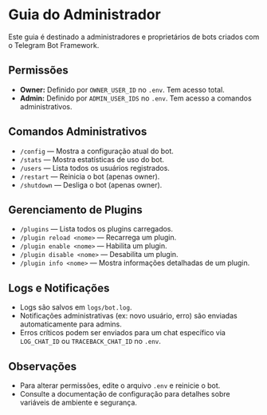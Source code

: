 # Guia do Administrador

Este guia é destinado a administradores e proprietários de bots criados com o Telegram Bot Framework.

## Permissões

- **Owner:** Definido por `OWNER_USER_ID` no `.env`. Tem acesso total.
- **Admin:** Definido por `ADMIN_USER_IDS` no `.env`. Tem acesso a comandos administrativos.

## Comandos Administrativos

- `/config` — Mostra a configuração atual do bot.
- `/stats` — Mostra estatísticas de uso do bot.
- `/users` — Lista todos os usuários registrados.
- `/restart` — Reinicia o bot (apenas owner).
- `/shutdown` — Desliga o bot (apenas owner).

## Gerenciamento de Plugins

- `/plugins` — Lista todos os plugins carregados.
- `/plugin reload <nome>` — Recarrega um plugin.
- `/plugin enable <nome>` — Habilita um plugin.
- `/plugin disable <nome>` — Desabilita um plugin.
- `/plugin info <nome>` — Mostra informações detalhadas de um plugin.

## Logs e Notificações

- Logs são salvos em `logs/bot.log`.
- Notificações administrativas (ex: novo usuário, erro) são enviadas automaticamente para admins.
- Erros críticos podem ser enviados para um chat específico via `LOG_CHAT_ID` ou `TRACEBACK_CHAT_ID` no `.env`.

## Observações

- Para alterar permissões, edite o arquivo `.env` e reinicie o bot.
- Consulte a documentação de configuração para detalhes sobre variáveis de ambiente e segurança. 